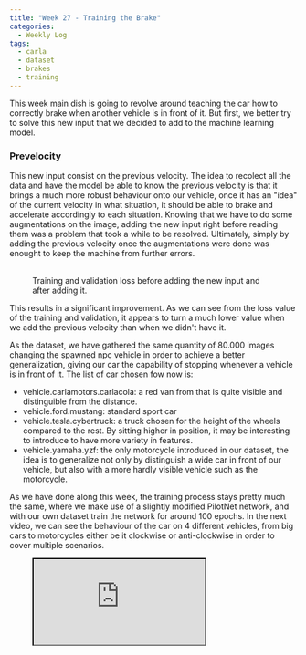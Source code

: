 ```yaml
---
title: "Week 27 - Training the Brake"
categories:
  - Weekly Log
tags:
  - carla
  - dataset
  - brakes
  - training
---
```


This week main dish is going to revolve around teaching the car how to correctly brake when another vehicle is in front of it. But first, we better try to solve this new input that we decided to add to the machine learning model.

### Prevelocity

This new input consist on the previous velocity. The idea to recolect all the data and have the model be able to know the previous velocity is that it brings a much more robust behaviour onto our vehicle, once it has an "idea" of the current velocity in what situation, it should be able to brake and accelerate accordingly to each situation. Knowing that we have to do some augmentations on the image, adding the new input right before reading them was a problem that took a while to be resolved. Ultimately, simply by adding the previous velocity once the augmentations were done was enought to keep the machine from further errors.

<figure class="half">
  <img src="{{ site.url }}{{ site.baseurl }}/assets/images/prevelocity_no.png" alt="">
  <img src="{{ site.url }}{{ site.baseurl }}/assets/images/prevelocity_yes.png" alt="">
  <figcaption>Training and validation loss before adding the new input and after adding it.</figcaption>
</figure>

This results in a significant improvement. As we can see from the loss value of the training and validation, it appears to turn a much lower value when we add the previous velocity than when we didn't have it.

As the dataset, we have gathered the same quantity of 80.000 images changing the spawned npc vehicle in order to achieve a better generalization, giving our car the capability of stopping whenever a vehicle is in front of it. The list of car chosen fow now is:
- vehicle.carlamotors.carlacola: a red van from that is quite visible and distinguible from the distance.
- vehicle.ford.mustang: standard sport car
- vehicle.tesla.cybertruck: a truck chosen for the height of the wheels compared to the rest. By sitting higher in position, it may be interesting to introduce to have more variety in features.
- vehicle.yamaha.yzf: the only motorcycle introduced in our dataset, the idea is to generalize not only by distinguish a wide car in front of our vehicle, but also with a more hardly visible vehicle such as the motorcycle.

As we have done along this week, the training process stays pretty much the same, where we make use of a slightly modified PilotNet network, and with our own dataset train the network for around 100 epochs. In the next video, we can see the behaviour of the car on 4 different vehicles, from big cars to motorcycles either be it clockwise or anti-clockwise in order to cover multiple scenarios.

<figure class="align-center">
    <a href=""><iframe src="https://www.youtube.com/embed/vsrjQ27QDYc"></iframe></a>
</figure>

